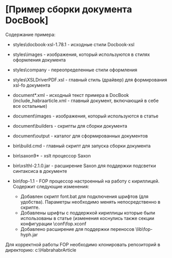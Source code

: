 [Пример сборки документа DocBook]
=================================

Содержание примера:

* styles\docbook-xsl-1.78.1 - исходные стили Docbook-xsl
* styles\images - изображения, который используются в стилях оформления документа
* styles\company - переопределенные стили оформления
* styles\XSLDriverPDF.xsl - главный стиль (драйвер) для формирования xsl-fo документа 

* document\*.xml - исходный текст примера в DocBook (include_habraarticle.xml - главный документ, включающий в себе все остальные)
* document\images - изображения, который используются в статье
* document\builders - скрипты для сборки документа
* document\output - каталог для сформированных документов

* bin\build.cmd - главный скрипт для запуска сборки документа
* bin\saxon9* - xslt процессор Saxon
* bin\xslthl-2.1.0.jar - расширение  Saxon для поддержки подсветки синтаксиса в документе

* bin\fop-1.1 - FOP процессор настроенный на работу с кириллицей. 
 Содержит следующие изменения:
  * Добавлен скрипт font.bat для подключения шрифтов (для удобства). Параметры необходимо менять непосредственно в скрипте.
  * Добавлены шрифты с поддержкой кириллицы которые были использованы в статье (изменения коснулись также секции конфигурации \conf\fop.xconf
  * Добавлено расширение для поддержки переносов \lib\fop-hyph.jar
  
 Для корректной работы FOP необходимо клонировать репозиторий в директорию: c:\HabrahabrArticle

